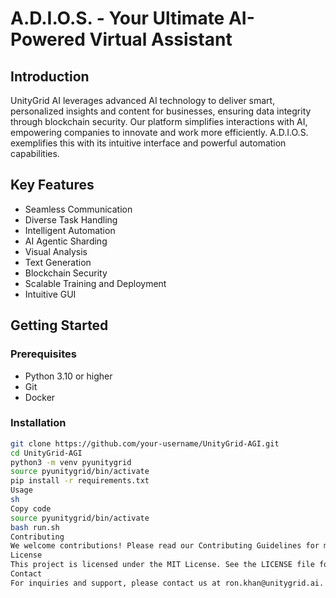 # A.D.I.O.S. - Your Ultimate AI-Powered Virtual Assistant

## Introduction

UnityGrid AI leverages advanced AI technology to deliver smart, personalized insights and content for businesses, ensuring data integrity through blockchain security. Our platform simplifies interactions with AI, empowering companies to innovate and work more efficiently. A.D.I.O.S. exemplifies this with its intuitive interface and powerful automation capabilities.

## Key Features

- Seamless Communication
- Diverse Task Handling
- Intelligent Automation
- AI Agentic Sharding
- Visual Analysis
- Text Generation
- Blockchain Security
- Scalable Training and Deployment
- Intuitive GUI

## Getting Started

### Prerequisites

- Python 3.10 or higher
- Git
- Docker

### Installation

```sh
git clone https://github.com/your-username/UnityGrid-AGI.git
cd UnityGrid-AGI
python3 -m venv pyunitygrid
source pyunitygrid/bin/activate
pip install -r requirements.txt
Usage
sh
Copy code
source pyunitygrid/bin/activate
bash run.sh
Contributing
We welcome contributions! Please read our Contributing Guidelines for more details on how to contribute to this project.
License
This project is licensed under the MIT License. See the LICENSE file for details.
Contact
For inquiries and support, please contact us at ron.khan@unitygrid.ai.
